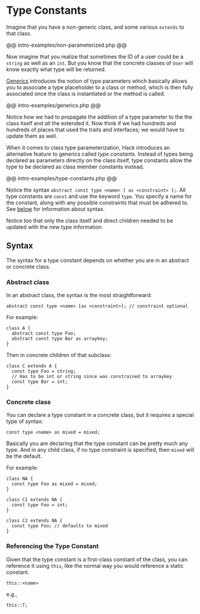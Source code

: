 # Type Constants

Imagine that you have a non-generic class, and some various `extends` to that class. 

@@ intro-examples/non-parameterized.php @@

Now imagine that you realize that sometimes the ID of a user could be a `string` as well as an `int`. But you know that the concrete classes of `User` will know exactly what type will be returned.

[Generics](../generics/intro.md) introduces the notion of type parameters which basically allows you to associate a type placeholder to a class or method, which is then fully associated once the class is instantiated or the method is called.

@@ intro-examples/generics.php @@

Notice how we had to propagate the addition of a type parameter to the the class itself and *all* the extended it. Now think if we had hundreds and hundreds of places that used the traits and interfaces; we would have to update them as well.

When it comes to class type parameterization, Hack introduces an alternative feature to generics called *type constants*. Instead of types being declared as parameters directly on the class itself, type constants allow the type to be declared as class member constants instead.

@@ intro-examples/type-constants.php @@

Notice the syntax `abstract const type <name> [ as <constraint> ];`. All type constants are `const` and use the keyword `type`. You specify a name for the constant, along with any possible constraints that must be adhered to. See [below](#syntax) for information about syntax.

Notice too that only the class itself and direct children needed to be updated with the new type information.

## Syntax

The syntax for a type constant depends on whether you are in an abstract or concrete class.

### Abstract class

In an abstract class, the syntax is the most straightforward:

```
abstract const type <name> [as <constraint>]; // constraint optional
```

For example:

```
class A {
  abstract const type Foo;
  abstract const type Bar as arraykey;
}
```

Then in concrete children of that subclass:

```
class C extends A {
  const type Foo = string;
  // Has to be int or string since was constrained to arraykey
  const type Bar = int; 
}
```

### Concrete class

You can declare a type constant in a concrete class, but it requires a special type of syntax:

```
const type <name> as mixed = mixed;
```

Basically you are declaring that the type constant can be pretty much any type. And in any child class, if no type constraint is specified, then `mixed` will be the default.

For example:

```
class NA {
  const type Foo as mixed = mixed;
}

class C1 extends NA {
  const type Foo = int;
}

class C2 extends NA {
  const type Foo; // defaults to mixed
}
```

### Referencing the Type Constant

Given that the type constant is a first-class constant of the class, you can reference it using `this`, like the normal way you would reference a static constant.

```
this::<name>
```

e.g.,

```
this::T;
```
